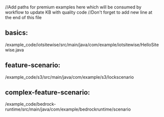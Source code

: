 //Add paths for premium examples here which will be consumed by workflow to update KB with quality code
//Don't forget to add new line at the end of this file 

## basics:
/example_code/iotsitewise/src/main/java/com/example/iotsitewise/HelloSitewise.java

## feature-scenario:
/example_code/s3/src/main/java/com/example/s3/lockscenario

## complex-feature-scenario:
/example_code/bedrock-runtime/src/main/java/com/example/bedrockruntime/scenario
